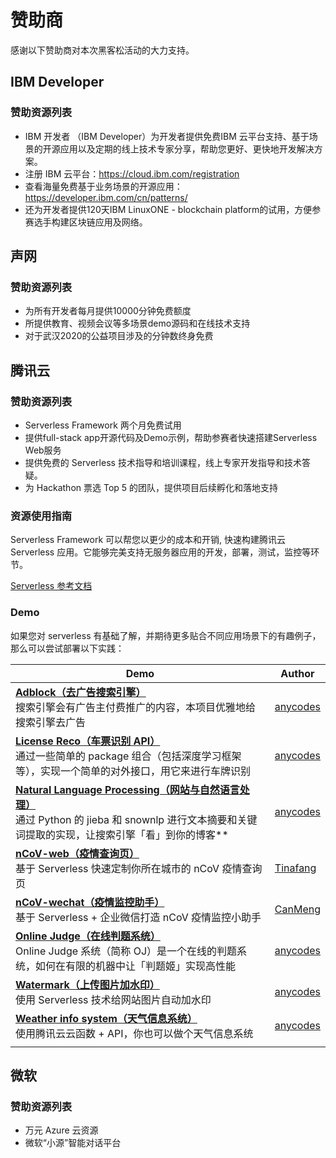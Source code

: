 # 赞助商

感谢以下赞助商对本次黑客松活动的大力支持。

## IBM Developer

### 赞助资源列表

- IBM 开发者 （IBM Developer）为开发者提供免费IBM 云平台支持、基于场景的开源应用以及定期的线上技术专家分享，帮助您更好、更快地开发解决方案。
- 注册 IBM 云平台：https://cloud.ibm.com/registration
- 查看海量免费基于业务场景的开源应用：https://developer.ibm.com/cn/patterns/
- 还为开发者提供120天IBM LinuxONE - blockchain platform的试用，方便参赛选手构建区块链应用及网络。


## 声网

### 赞助资源列表

- 为所有开发者每月提供10000分钟免费额度
- 所提供教育、视频会议等多场景demo源码和在线技术支持
- 对于武汉2020的公益项目涉及的分钟数终身免费


## 腾讯云

### 赞助资源列表

- Serverless Framework 两个月免费试用
- 提供full-stack app开源代码及Demo示例，帮助参赛者快速搭建Serverless Web服务
- 提供免费的 Serverless 技术指导和培训课程，线上专家开发指导和技术答疑。
- 为 Hackathon 票选 Top 5 的团队，提供项目后续孵化和落地支持

### 资源使用指南

Serverless Framework 可以帮您以更少的成本和开销, 快速构建腾讯云 Serverless 应用。它能够完美支持无服务器应用的开发，部署，测试，监控等环节。

[Serverless 参考文档](https://serverless.com/cn/framework/docs/ "Serverless 参考文档")

### Demo

如果您对 serverless 有基础了解，并期待更多贴合不同应用场景下的有趣例子，那么可以尝试部署以下实践：

| Demo | Author |
|------|------------|
| [**Adblock（去广告搜索引擎）**](https://github.com/TencentCloud/Serverless-demos/tree/master/Adblock%EF%BC%88%E5%8E%BB%E5%B9%BF%E5%91%8A%E6%90%9C%E7%B4%A2%E5%BC%95%E6%93%8E%EF%BC%89 "**Adblock（去广告搜索引擎）**") <br>搜索引擎会有广告主付费推广的内容，本项目优雅地给搜索引擎去广告 | [anycodes](https://github.com/anycodes) |
| [**License Reco（车票识别 API）**](https://github.com/TencentCloud/Serverless-demos/tree/master/License%20Reco%EF%BC%88%E8%BD%A6%E7%A5%A8%E8%AF%86%E5%88%AB%20API%EF%BC%89 "**License Reco（车票识别 API）**") <br>通过一些简单的 package 组合（包括深度学习框架等），实现一个简单的对外接口，用它来进行车牌识别 | [anycodes](https://github.com/anycodes) |
| [**Natural Language Processing（网站与自然语言处理）**](https://github.com/TencentCloud/Serverless-demos/tree/master/Natural%20Language%20Processing%EF%BC%88%E7%BD%91%E7%AB%99%E4%B8%8E%E8%87%AA%E7%84%B6%E8%AF%AD%E8%A8%80%E5%A4%84%E7%90%86%EF%BC%89 "**Natural Language Processing（网站与自然语言处理）**")  <br>通过 Python 的 jieba 和 snownlp 进行文本摘要和关键词提取的实现，让搜索引擎「看」到你的博客** | [anycodes](https://github.com/anycodes) |
| [**nCoV-web（疫情查询页）**](https://github.com/TencentCloud/Serverless-demos/tree/master/nCoV-web%EF%BC%88%E7%96%AB%E6%83%85%E6%9F%A5%E8%AF%A2%E9%A1%B5%EF%BC%89 "**nCoV-web（疫情查询页）**") <br>基于 Serverless 快速定制你所在城市的 nCoV 疫情查询页 | [Tinafang](https://github.com/tinafangkunding) |
| [**nCoV-wechat（疫情监控助手）** ](https://github.com/TencentCloud/Serverless-demos/tree/master/nCoV-wechat%EF%BC%88%E7%96%AB%E6%83%85%E7%9B%91%E6%8E%A7%E5%8A%A9%E6%89%8B%EF%BC%89 "**nCoV-wechat（疫情监控助手）** ") <br>基于 Serverless + 企业微信打造 nCoV 疫情监控小助手 | [CanMeng](https://github.com/canmengfly) |
| [**Online Judge（在线判题系统）**](https://github.com/TencentCloud/Serverless-demos/tree/master/Online%20Judge%EF%BC%88%E5%9C%A8%E7%BA%BF%E5%88%A4%E9%A2%98%E7%B3%BB%E7%BB%9F%EF%BC%89 "**Online Judge（在线判题系统）**")  <br>Online Judge 系统（简称 OJ）是一个在线的判题系统，如何在有限的机器中让「判题姬」实现高性能 | [anycodes](https://github.com/anycodes) |
| [**Watermark（上传图片加水印）**](https://github.com/TencentCloud/Serverless-demos/tree/master/Watermark%EF%BC%88%E4%B8%8A%E4%BC%A0%E5%9B%BE%E7%89%87%E5%8A%A0%E6%B0%B4%E5%8D%B0%EF%BC%89 "**Watermark（上传图片加水印）**")  <br>使用 Serverless 技术给网站图片自动加水印 | [anycodes](https://github.com/anycodes) |
| [**Weather info system（天气信息系统）**](https://github.com/TencentCloud/Serverless-demos/tree/master/Weather%20info%20system%EF%BC%88%E5%A4%A9%E6%B0%94%E4%BF%A1%E6%81%AF%E7%B3%BB%E7%BB%9F%EF%BC%89 "**Weather info system（天气信息系统）**") <br>使用腾讯云云函数 + API，你也可以做个天气信息系统 | [anycodes](https://github.com/anycodes) |
|                                                              |                                                |

## 微软

### 赞助资源列表

- 万元 Azure 云资源
- 微软“小源”智能对话平台
